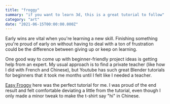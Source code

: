 ```yaml
---
title: "froggy"
summary: "if you want to learn 3d, this is a great tutorial to follow"
category: "art"
date: "2021-06-15T00:00:00.000Z"
---
```


Early wins are vital when you're learning a new skill. Finishing something you're proud of early on without having to deal with a ton of frustration could be the difference between giving up or keep on learning.

One good way to come up with beginner-friendly project ideas is getting help from an expert. My usual approach is to find a private teacher (like how I did with French and Chinese), but Youtube has such great Blender tutorials for beginners that it took me months until I felt like I needed a teacher.

[Easy Froggy](https://www.youtube.com/watch?v=rEBwBrRzyhw) here was the perfect tutorial for me. I was proud of the end result and felt comfortable deviating a little from the tutorial, even though I only made a minor tweak to make the t-shirt say "hi" in Chinese.
